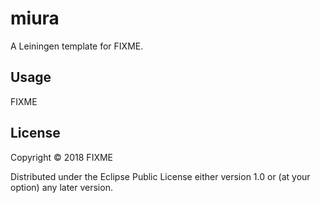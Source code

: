 # miura

A Leiningen template for FIXME.

## Usage

FIXME

## License

Copyright © 2018 FIXME

Distributed under the Eclipse Public License either version 1.0 or (at
your option) any later version.
